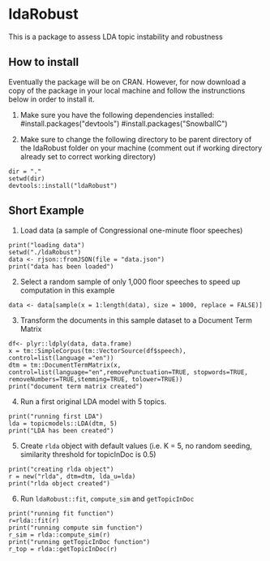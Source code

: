 # ldaRobust
This is a package to assess LDA topic instability and robustness


## How to install

Eventually the package will be on CRAN. However, for now download a copy of the package in your local machine and follow the instrunctions below in order to install it.

1. Make sure you have the following dependencies installed:
#install.packages("devtools")
#install.packages("SnowballC")

2. Make sure to change the following directory to be parent directory of the ldaRobust folder on your machine (comment out if working directory already set to correct working directory)
```
dir = "."
setwd(dir)
devtools::install("ldaRobust")
```

## Short Example

1. Load data (a sample of Congressional one-minute floor speeches)
```
print("loading data")
setwd("./ldaRobust")
data <- rjson::fromJSON(file = "data.json")
print("data has been loaded")
```

2. Select a random sample of only 1,000 floor speeches to speed up computation in this example
```
data <- data[sample(x = 1:length(data), size = 1000, replace = FALSE)]
```

3. Transform the documents in this sample dataset to a Document Term Matrix
```
df<- plyr::ldply(data, data.frame)
x = tm::SimpleCorpus(tm::VectorSource(df$speech), control=list(language ="en"))
dtm = tm::DocumentTermMatrix(x, control=list(language="en",removePunctuation=TRUE, stopwords=TRUE, removeNumbers=TRUE,stemming=TRUE, tolower=TRUE))
print("document term matrix created")
```

4. Run a first original LDA model with 5 topics.
```
print("running first LDA")
lda = topicmodels::LDA(dtm, 5)
print("LDA has been created")
```

5. Create `rlda` object with default values (i.e. K = 5, no random seeding, similarity threshold for topicInDoc is 0.5)
```
print("creating rlda object")
r = new("rlda", dtm=dtm, lda_u=lda)
print("rlda object created")
```

6. Run `ldaRobust::fit`, `compute_sim` and `getTopicInDoc`
```
print("running fit function")
r=rlda::fit(r)
print("running compute sim function")
r_sim = rlda::compute_sim(r)
print("running getTopicInDoc function")
r_top = rlda::getTopicInDoc(r)
```
